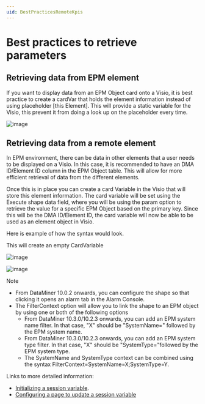 ```yaml
---
uid: BestPracticesRemoteKpis
---
```


# Best practices to retrieve parameters

## Retrieving data from EPM element

If you want to display data from an EPM Object card onto a Visio, it is best practice to create a cardVar that holds the element information instead of using placeholder [this Element]. This will provide a static variable for the Visio, this prevent it from doing a look up on the placeholder every time.

![image](~/develop/images/EPM_cardVar_with_element_info.png)

## Retrieving data from a remote element

In EPM environment, there can be data in other elements that a user needs to be displayed on a Visio. In this case, it is recommended to have an DMA ID/Element ID column in the EPM Object table. This will allow for more efficient retrieval of data from the different elements.

Once this is in place you can create a card Variable in the Visio that will store this element information. The card variable will be set using the Execute shape data field, where you will be using the param option to retrieve the value for a specific EPM Object based on the primary key. Since this will be the DMA ID/Element ID, the card variable will now be able to be used as an element object in Visio.

Here is example of how the syntax would look.

This will create an empty CardVariable

![image](~/develop/images/EPM_syntax_example_partitionElement.png)

![image](~/develop/images/EPM_syntax_example_partitionElement2.png)

> [!NOTE]
>
> - From DataMiner 10.0.2 onwards, you can configure the shape so that clicking it opens an alarm tab in the Alarm Console.
> - The FilterContext option will allow you to link the shape to an EPM object by using one or both of the following options
>   - From DataMiner 10.3.0/10.2.3 onwards, you can add an EPM system name filter. In that case, "X" should be "SystemName=" followed by the EPM system name.
>   - From DataMiner 10.3.0/10.2.3 onwards, you can add an EPM system type filter. In that case, "X" should be "SystemType="followed by the EPM system type.
>   - The SystemName and SystemType context can be combined using the syntax FilterContext=SystemName=X;SystemType=Y.

Links to more detailed information:

- [Initializing a session variable](xref:Initializing_a_session_variable).
- [Configuring a page to update a session variable](xref:Configuring_a_page_to_update_a_session_variable_when_another_session_variable_changes)
